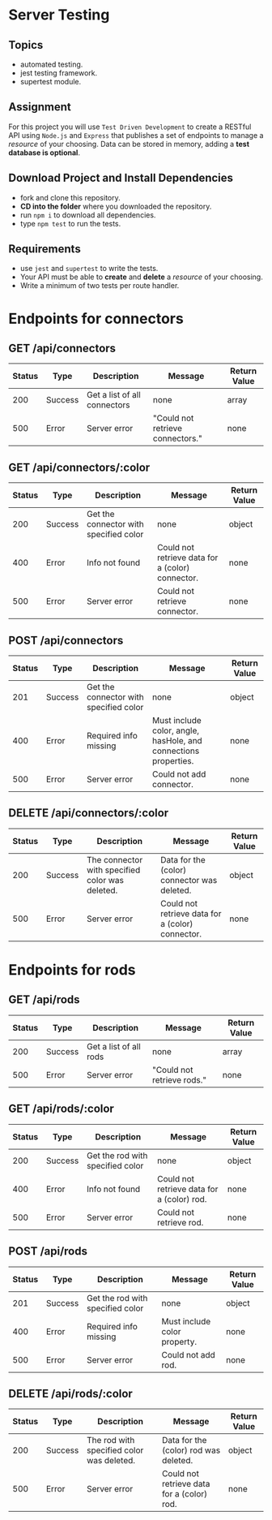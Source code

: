 # Server Testing

## Topics

- automated testing.
- jest testing framework.
- supertest module.

## Assignment

For this project you will use `Test Driven Development` to create a RESTful API using `Node.js` and `Express` that publishes a set of endpoints to manage a _resource_ of your choosing. Data can be stored in memory, adding a **test database is optional**.

## Download Project and Install Dependencies

- fork and clone this repository.
- **CD into the folder** where you downloaded the repository.
- run `npm i` to download all dependencies.
- type `npm test` to run the tests.

## Requirements

- use `jest` and `supertest` to write the tests.
- Your API must be able to **create** and **delete** a _resource_ of your choosing.
- Write a minimum of two tests per route handler.

# **Endpoints for connectors**

## **GET** /api/connectors

|Status|Type|Description|Message|Return Value|
|------|----|-----------|-------|------------|
|200|Success|Get a list of all connectors|none|array|
|500|Error|Server error|"Could not retrieve connectors."|none|

## **GET** /api/connectors/:color

|Status|Type|Description|Message|Return Value|
|------|----|-----------|-------|------------|
|200|Success|Get the connector with specified color|none|object|
|400|Error|Info not found|Could not retrieve data for a (color) connector.|none|
|500|Error|Server error|Could not retrieve connector.|none|

## **POST** /api/connectors

|Status|Type|Description|Message|Return Value|
|------|----|-----------|-------|------------|
|201|Success|Get the connector with specified color|none|object|
|400|Error|Required info missing|Must include color, angle, hasHole, and connections properties.|none|
|500|Error|Server error|Could not add connector.|none|

## **DELETE** /api/connectors/:color

|Status|Type|Description|Message|Return Value|
|------|----|-----------|-------|------------|
|200|Success|The connector with specified color was deleted.|Data for the (color) connector was deleted.|object|
|500|Error|Server error|Could not retrieve data for a (color) connector.|none|

# **Endpoints for rods**

## **GET** /api/rods

|Status|Type|Description|Message|Return Value|
|------|----|-----------|-------|------------|
|200|Success|Get a list of all rods|none|array|
|500|Error|Server error|"Could not retrieve rods."|none|

## **GET** /api/rods/:color

|Status|Type|Description|Message|Return Value|
|------|----|-----------|-------|------------|
|200|Success|Get the rod with specified color|none|object|
|400|Error|Info not found|Could not retrieve data for a (color) rod.|none|
|500|Error|Server error|Could not retrieve rod.|none|

## **POST** /api/rods

|Status|Type|Description|Message|Return Value|
|------|----|-----------|-------|------------|
|201|Success|Get the rod with specified color|none|object|
|400|Error|Required info missing|Must include color property.|none|
|500|Error|Server error|Could not add rod.|none|

## **DELETE** /api/rods/:color

|Status|Type|Description|Message|Return Value|
|------|----|-----------|-------|------------|
|200|Success|The rod with specified color was deleted.|Data for the (color) rod was deleted.|object|
|500|Error|Server error|Could not retrieve data for a (color) rod.|none|
